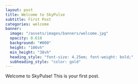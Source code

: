 ```yaml
---
layout: post
title: Welcome to SkyPulse
subtitle: First Post
categories: welcome
banner:
  image: "/assets/images/banners/welcome.jpg"
  opacity: 0.618
  background: "#000"
  height: "100vh"
  min_height: "38vh"
  heading_style: "font-size: 4.25em; font-weight: bold;"
  subheading_style: "color: gold"
---
```


Welcome to SkyPulse! This is your first post.